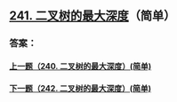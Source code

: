 ## [241. 二叉树的最大深度](https://leetcode-cn.com/problems/merge-two-sorted-lists/)（简单）





### 答案：



#### [上一题（240. 二叉树的最大深度）(简单)](https://github.com/sdwwld/leetCode/blob/master/src/main/java/com/wld/java/leetcode/leetCode0240.md)

#### [下一题（242. 二叉树的最大深度）(简单)](https://github.com/sdwwld/leetCode/blob/master/src/main/java/com/wld/java/leetcode/leetCode0242.md)